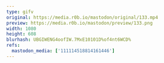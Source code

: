 ```yaml
---
type: gifv
original: https://media.r0b.io/mastodon/original/133.mp4
preview: https://media.r0b.io/mastodon/preview/133.png
width: 1080
height: 608
blurhash: UBGIWENG4oofIW.7MxE10101D%of4nt6WCD%
refs:
  mastodon_media: ['111114518814161446']
---
```



